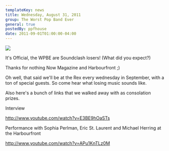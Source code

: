```yaml
---
templateKey: news
title: Wednesday, August 31, 2011
group: The Worst Pop Band Ever
general: true
postedBy: ppfhouse
date: 2011-09-01T01:00:00-04:00
---
```

![](https://fbcdn-sphotos-c-a.akamaihd.net/hphotos-ak-xaf1/v/t1.0-9/301555_10150352873546823_7304089_n.jpg?oh=d7070922476625270ad88f814ab0d3db&oe=54C05CF0&__gda__=1422227233_105d8213dd67ee6d9f234999bde23874)

It's Official, the WPBE are Soundclash losers! (What did you expect?)

Thanks for nothing Now Magazine and Harbourfront ;)

Oh well, that said we'll be at the Rex every wednesday in September, with a ton of special guests. So come hear what losing music sounds like.

Also here's a bunch of links that we walked away with as consolation prizes.

Interview

<http://www.youtube.com/watch?v=E3BE9hOaSTs>

Performance with Sophia Perlman, Eric St. Laurent and Michael Herring at the Harbourfront

<http://www.youtube.com/watch?v=APu1KnTLz0M>